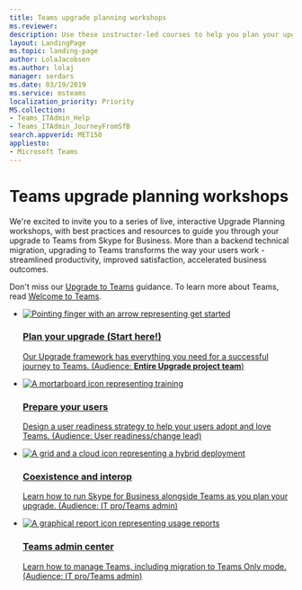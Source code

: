```yaml
---
title: Teams upgrade planning workshops
ms.reviewer: 
description: Use these instructor-led courses to help you plan your upgrade to Microsoft Teams from Skype for Business.
layout: LandingPage
ms.topic: landing-page
author: LolaJacobsen
ms.author: lolaj
manager: serdars
ms.date: 03/19/2019
ms.service: msteams
localization_priority: Priority
MS.collection: 
- Teams_ITAdmin_Help
- Teams_ITAdmin_JourneyFromSfB
search.appverid: MET150
appliesto: 
- Microsoft Teams
---
```

# Teams upgrade planning workshops

We're excited to invite you to a series of live, interactive Upgrade Planning workshops, with best practices and resources to guide you through your upgrade to Teams from Skype for Business.​ More than a backend technical migration, upgrading to Teams transforms the way your users work - streamlined productivity, improved satisfaction, accelerated business outcomes.


Don't miss our [Upgrade to Teams](upgrade-start-here.md) guidance. To learn more about Teams, read [Welcome to Teams](Teams-overview.md).


<ul class="panelContent cardsF">
    <li>
        <a href="https://docs.microsoft.com/microsoftteams/instructor-led-training-teams-landing-page">
        <div class="cardSize">
            <div class="cardPadding">
                <div class="card">
                    <div class="cardImageOuter">
                        <div class="cardImage">
                            <img src="https://docs.microsoft.com/en-us/office/media/icons/get-started-teams.svg" alt="Pointing finger with an arrow representing get started" />
                        </div>
                    </div>
                    <div class="cardText">
                        <h3>Plan your upgrade (Start here!)</h3>
                        <p>Our Upgrade framework has everything you need for a successful journey to Teams. (Audience: <b>Entire Upgrade project team</b>)</p>
                    </div>
                </div>
            </div>
        </div>
        </a>
    </li>
    <li>
        <a href="https://docs.microsoft.com/microsoftteams/instructor-led-training-teams-landing-page">
        <div class="cardSize">
            <div class="cardPadding">
                <div class="card">
                    <div class="cardImageOuter">
                        <div class="cardImage">
                            <img src="https://docs.microsoft.com/en-us/office/media/icons/education-tutorial-teams.svg" alt="A mortarboard icon representing training" />
                        </div>
                    </div>
                    <div class="cardText">
                        <h3>Prepare your users</h3>
                        <p>Design a user readiness strategy to help your users adopt and love Teams. (Audience: User readiness/change lead)</p>
                    </div>
                </div>
            </div>
        </div>
        </a>
    </li>
    <li>
        <a href="https://docs.microsoft.com/microsoftteams/instructor-led-training-teams-landing-page">
        <div class="cardSize">
            <div class="cardPadding">
                <div class="card">
                    <div class="cardImageOuter">
                        <div class="cardImage">
                            <img src="https://docs.microsoft.com/en-us/office/media/icons/hybrid-teams.svg" alt="A grid and a cloud icon representing a hybrid deployment" />
                        </div>
                    </div>
                    <div class="cardText">
                        <h3>Coexistence and interop</h3>
                        <p>Learn how to run Skype for Business alongside Teams as you plan your upgrade.​ (Audience: IT pro/Teams admin)</p>
                    </div>
                </div>
            </div>
        </div>
        </a>
    </li>
    <li>
        <a href="https://docs.microsoft.com/microsoftteams/instructor-led-training-teams-landing-page">
        <div class="cardSize">
            <div class="cardPadding">
                <div class="card">
                    <div class="cardImageOuter">
                        <div class="cardImage">
                            <img src="https://docs.microsoft.com/en-us/office/media/icons/usage-report-teams.svg" alt="A graphical report icon representing usage reports" />
                        </div>
                    </div>
                    <div class="cardText">
                        <h3>Teams admin center</h3>
                        <p>Learn how to manage Teams, including migration to Teams Only mode.​ (Audience: IT pro/Teams admin)</p>
                    </div>
                </div>
            </div>
        </div>
        </a>
    </li>
</ul>
